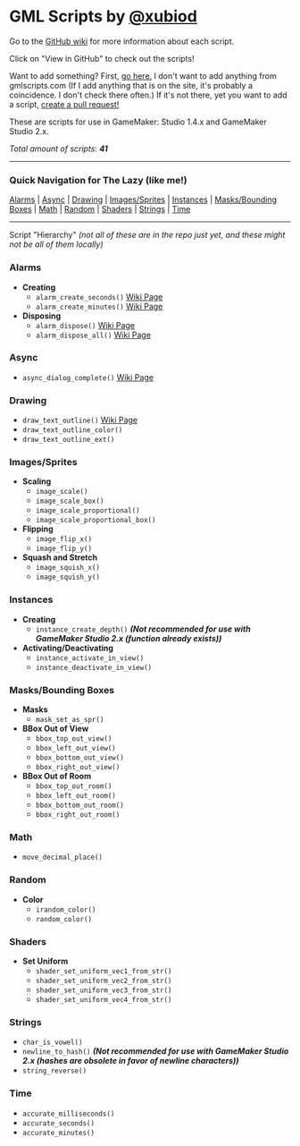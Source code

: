 # GML Scripts by [@xubiod](https://twitter.com/Xubiod)

Go to the [GitHub wiki](https://github.com/xubiod/gml-scripts/wiki) for more information about each script.

Click on "View in GitHub" to check out the scripts!

Want to add something? First, [go here.](http://www.gmlscripts.com/script/index) I don't want to add anything from gmlscripts.com (If I add anything that is on the site, it's probably a coincidence. I don't check there often.) If it's not there, yet you want to add a script, [create a pull request!](https://github.com/xubiod/gml-scripts/pulls)

These are scripts for use in GameMaker: Studio 1.4.x and GameMaker Studio 2.x.

*Total amount of scripts*: **_41_** 

---

### Quick Navigation for The Lazy (like me!)

[Alarms](#alarms) \| [Async](#async) \| [Drawing](#drawing) \| [Images/Sprites](#imagessprites) \| [Instances](#instances) \| [Masks/Bounding Boxes](#masksbounding-boxes) \| [Math](#math) \| [Random](#random) \| [Shaders](#shaders) \| [Strings](#strings) \| [Time](#time)

---

Script "Hierarchy"
*(not all of these are in the repo just yet, and these might not be all of them locally)*

### Alarms
 * **Creating**
   * `alarm_create_seconds()` [Wiki Page](https://github.com/xubiod/gml-scripts/wiki/alarm_create_seconds()) 
   * `alarm_create_minutes()` [Wiki Page](https://github.com/xubiod/gml-scripts/wiki/alarm_create_minutes()) 
 * **Disposing**
   * `alarm_dispose()` [Wiki Page](https://github.com/xubiod/gml-scripts/wiki/alarm_dispose()) 
   * `alarm_dispose_all()` [Wiki Page](https://github.com/xubiod/gml-scripts/wiki/alarm_dispose_all()) 

### Async
 * `async_dialog_complete()` [Wiki Page](https://github.com/xubiod/gml-scripts/wiki/async_dialog_complete()) 

### Drawing
 * `draw_text_outline()` [Wiki Page](https://github.com/xubiod/gml-scripts/wiki/draw_text_outline())
 * `draw_text_outline_color()`
 * `draw_text_outline_ext()`

### Images/Sprites
 * **Scaling**
   * `image_scale()`
   * `image_scale_box()`
   * `image_scale_proportional()`
   * `image_scale_proportional_box()`
 * **Flipping**
   * `image_flip_x()`
   * `image_flip_y()`
 * **Squash and Stretch**
   * `image_squish_x()`
   * `image_squish_y()`

### Instances
 * **Creating**
   * `instance_create_depth()` **_(Not recommended for use with GameMaker Studio 2.x (function already exists))_**
 * **Activating/Deactivating**
   * `instance_activate_in_view()`
   * `instance_deactivate_in_view()`
 
### Masks/Bounding Boxes
 * **Masks**
   * `mask_set_as_spr()`
 * **BBox Out of View**
   * `bbox_top_out_view()`
   * `bbox_left_out_view()`
   * `bbox_bottom_out_view()`
   * `bbox_right_out_view()`
 * **BBox Out of Room**
   * `bbox_top_out_room()`
   * `bbox_left_out_room()`
   * `bbox_bottom_out_room()`
   * `bbox_right_out_room()`

### Math
 * `move_decimal_place()`

### Random
 * **Color**
   * `irandom_color()`
   * `random_color()`

### Shaders
 * **Set Uniform**
   * `shader_set_uniform_vec1_from_str()`
   * `shader_set_uniform_vec2_from_str()`
   * `shader_set_uniform_vec3_from_str()`
   * `shader_set_uniform_vec4_from_str()`

### Strings
 * `char_is_vowel()`
 * `newline_to_hash()` **_(Not recommended for use with GameMaker Studio 2.x (hashes are obsolete in favor of newline characters))_**
 * `string_reverse()`

### Time
 * `accurate_milliseconds()`
 * `accurate_seconds()`
 * `accurate_minutes()`
